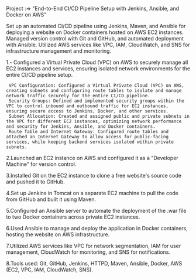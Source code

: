 Project  :=> "End-to-End CI/CD Pipeline Setup with Jenkins, Ansible, and Docker on AWS"

Set up an automated CI/CD pipeline using Jenkins, Maven, and Ansible for deploying a website on Docker containers hosted on AWS EC2 instances.
Managed version control with Git and GitHub, and automated deployment with Ansible.
Utilized AWS services like VPC, IAM, CloudWatch, and SNS for infrastructure management and monitoring.

1.- Configured a Virtual Private Cloud (VPC) on AWS to securely manage all EC2 instances and services, ensuring isolated network environments for the entire CI/CD pipeline setup.

     VPC Configuration: Configured a Virtual Private Cloud (VPC) on AWS, creating subnets and configuring route tables to isolate and manage network traffic securely for the entire CI/CD pipeline.
     Security Groups: Defined and implemented security groups within the VPC to control inbound and outbound traffic for EC2 instances, ensuring secure access to Jenkins, Docker, and other services.
     Subnet Allocation: Created and assigned public and private subnets in the VPC for different EC2 instances, optimizing network performance and security for Jenkins, Ansible, and Docker containers.
     Route Table and Internet Gateway: Configured route tables and attached an Internet Gateway to allow access for public-facing services, while keeping backend services isolated within private subnets.

2.Launched an EC2 instance on AWS and configured it as a "Developer Machine" for version control.

3.Installed Git on the EC2 instance to clone a free website's source code and pushed it to GitHub.

4.Set up Jenkins in Tomcat on a separate EC2 machine to pull the code from GitHub and built it using Maven.

5.Configured an Ansible server to automate the deployment of the .war file to two Docker containers across private EC2 instances.

6.Used Ansible to manage and deploy the application in Docker containers, hosting the website on AWS infrastructure.

7.Utilized AWS services like VPC for network segmentation, IAM for user management, CloudWatch for monitoring, and SNS for notifications.

8.Tools used: Git, GitHub, Jenkins, HTTPD, Maven, Ansible, Docker, AWS (EC2, VPC, IAM, CloudWatch, SNS).

